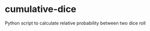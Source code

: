 cumulative-dice
===============

Python script to calculate relative probability between two dice roll
